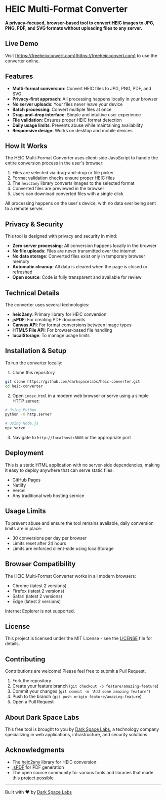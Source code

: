 # HEIC Multi-Format Converter

**A privacy-focused, browser-based tool to convert HEIC images to JPG, PNG, PDF, and SVG formats without uploading files to any server.**

## Live Demo

Visit [https://freeheicconvert.com](https://freeheicconvert.com) to use the converter online.

## Features

- **Multi-format conversion**: Convert HEIC files to JPG, PNG, PDF, and SVG
- **Privacy-first approach**: All processing happens locally in your browser
- **No server uploads**: Your files never leave your device
- **Batch processing**: Convert multiple files at once
- **Drag-and-drop interface**: Simple and intuitive user experience
- **File validation**: Ensures proper HEIC format detection
- **Daily usage limits**: Prevents abuse while maintaining availability
- **Responsive design**: Works on desktop and mobile devices

## How It Works

The HEIC Multi-Format Converter uses client-side JavaScript to handle the entire conversion process in the user's browser:

1. Files are selected via drag-and-drop or file picker
2. Format validation checks ensure proper HEIC files
3. The `heic2any` library converts images to the selected format
4. Converted files are previewed in the browser
5. Users can download converted files with a single click

All processing happens on the user's device, with no data ever being sent to a remote server.

## Privacy & Security

This tool is designed with privacy and security in mind:

- **Zero server processing**: All conversion happens locally in the browser
- **No file uploads**: Files are never transmitted over the internet
- **No data storage**: Converted files exist only in temporary browser memory
- **Automatic cleanup**: All data is cleared when the page is closed or refreshed
- **Open source**: Code is fully transparent and available for review

## Technical Details

The converter uses several technologies:

- **heic2any**: Primary library for HEIC conversion
- **jsPDF**: For creating PDF documents
- **Canvas API**: For format conversions between image types
- **HTML5 File API**: For browser-based file handling
- **localStorage**: To manage usage limits

## Installation & Setup

To run the converter locally:

1. Clone this repository
```bash
git clone https://github.com/darkspacelabs/heic-converter.git
cd heic-converter
```

2. Open `index.html` in a modern web browser or serve using a simple HTTP server:
```bash
# Using Python
python -m http.server

# Using Node.js
npx serve
```

3. Navigate to `http://localhost:8000` or the appropriate port

## Deployment

This is a static HTML application with no server-side dependencies, making it easy to deploy anywhere that can serve static files:

- GitHub Pages
- Netlify
- Vercel
- Any traditional web hosting service

## Usage Limits

To prevent abuse and ensure the tool remains available, daily conversion limits are in place:

- 30 conversions per day per browser
- Limits reset after 24 hours
- Limits are enforced client-side using localStorage

## Browser Compatibility

The HEIC Multi-Format Converter works in all modern browsers:

- Chrome (latest 2 versions)
- Firefox (latest 2 versions)
- Safari (latest 2 versions)
- Edge (latest 2 versions)

Internet Explorer is not supported.

## License

This project is licensed under the MIT License - see the [LICENSE](LICENSE) file for details.

## Contributing

Contributions are welcome! Please feel free to submit a Pull Request.

1. Fork the repository
2. Create your feature branch (`git checkout -b feature/amazing-feature`)
3. Commit your changes (`git commit -m 'Add some amazing feature'`)
4. Push to the branch (`git push origin feature/amazing-feature`)
5. Open a Pull Request

## About Dark Space Labs

This free tool is brought to you by [Dark Space Labs](https://darkspacelabs.com), a technology company specializing in web applications, infrastructure, and security solutions.

## Acknowledgments

- The [heic2any](https://github.com/alexcorvi/heic2any) library for HEIC conversion
- [jsPDF](https://github.com/MrRio/jsPDF) for PDF generation
- The open source community for various tools and libraries that made this project possible

---

Built with ❤️ by [Dark Space Labs](https://darkspacelabs.com)
